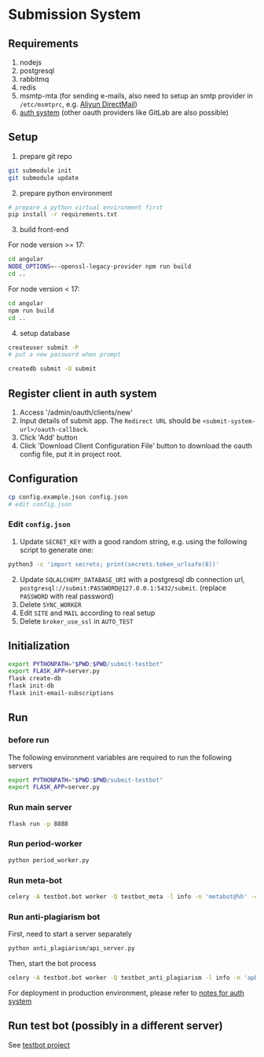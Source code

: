 # Submission System

## Requirements

1. nodejs
2. postgresql
3. rabbitmq
4. redis
5. msmtp-mta (for sending e-mails, also need to setup an smtp provider in `/etc/msmtprc`, e.g. [Aliyun DirectMail](https://aliyun.com/product/directmail))
6. [auth system](https://github.com/tjumyk/auth) (other oauth providers like GitLab are also possible)

## Setup

1. prepare git repo
```bash
git submodule init
git submodule update
```

2. prepare python environment
```bash
# prepare a python virtual environment first
pip install -r requirements.txt
```

3. build front-end

For node version >= 17:
```bash
cd angular
NODE_OPTIONS=--openssl-legacy-provider npm run build
cd ..
```

For node version < 17:
```bash
cd angular
npm run build
cd ..
```

4. setup database
```bash
createuser submit -P
# put a new password when prompt

createdb submit -O submit
```

## Register client in auth system

1. Access '<auth-system-url>/admin/oauth/clients/new'
2. Input details of submit app. The `Redirect URL` should be `<submit-system-url>/oauth-callback`.
3. Click 'Add' button
4. Click 'Download Client Configuration File' button to download the oauth config file, put it in project root.

## Configuration

```bash
cp config.example.json config.json
# edit config.json
```

### Edit `config.json`

1. Update `SECRET_KEY` with a good random string, e.g. using the following script to generate one:
```bash
python3 -c 'import secrets; print(secrets.token_urlsafe(8))'
```

2. Update `SQLALCHEMY_DATABASE_URI` with a postgresql db connection url, `postgresql://submit:PASSWORD@127.0.0.1:5432/submit`. (replace `PASSWORD` with real password)
3. Delete `SYNC_WORKER`
4. Edit `SITE` and `MAIL` according to real setup
5. Delete `broker_use_ssl` in `AUTO_TEST`

## Initialization

```bash
export PYTHONPATH="$PWD:$PWD/submit-testbot"
export FLASK_APP=server.py
flask create-db
flask init-db
flask init-email-subscriptions
```

## Run

### before run

The following environment variables are required to run the following servers

```bash
export PYTHONPATH="$PWD:$PWD/submit-testbot"
export FLASK_APP=server.py
```

### Run main server

```bash
flask run -p 8888
```

### Run period-worker

```bash
python period_worker.py
```

### Run meta-bot

```bash
celery -A testbot.bot worker -Q testbot_meta -l info -n 'metabot@%h' -c 1 
```

### Run anti-plagiarism bot

First, need to start a server separately 
```bash
python anti_plagiarism/api_server.py
```

Then, start the bot process
```bash
celery -A testbot.bot worker -Q testbot_anti_plagiarism -l info -n 'apbot@%h' -c 1 
```

For deployment in production environment, please refer to [notes for auth system](https://github.com/tjumyk/auth/blob/master/README.md#notes-for-running-in-production-environment)

## Run test bot (possibly in a different server)

See [testbot project](https://github.com/tjumyk/submit-testbot)
